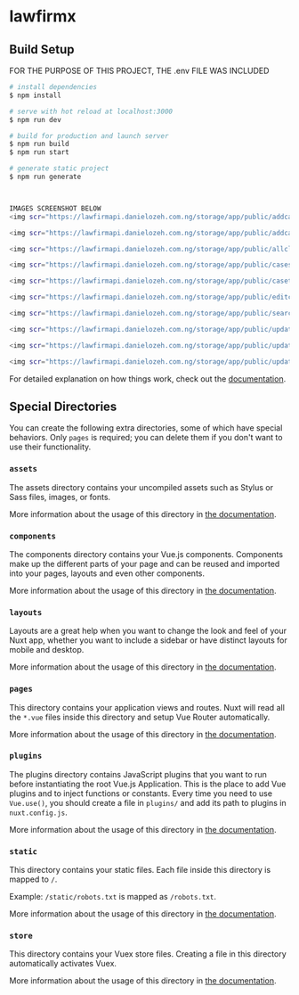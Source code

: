 # lawfirmx

## Build Setup

FOR THE PURPOSE OF THIS PROJECT, THE .env FILE WAS INCLUDED

```bash
# install dependencies
$ npm install

# serve with hot reload at localhost:3000
$ npm run dev

# build for production and launch server
$ npm run build
$ npm run start

# generate static project
$ npm run generate



IMAGES SCREENSHOT BELOW
<img scr="https://lawfirmapi.danielozeh.com.ng/storage/app/public/addcasedetails.png">

<img scr="https://lawfirmapi.danielozeh.com.ng/storage/app/public/addcasetype.png">

<img scr="https://lawfirmapi.danielozeh.com.ng/storage/app/public/allclients.png">

<img scr="https://lawfirmapi.danielozeh.com.ng/storage/app/public/cases.png">

<img scr="https://lawfirmapi.danielozeh.com.ng/storage/app/public/casetype.png">

<img scr="https://lawfirmapi.danielozeh.com.ng/storage/app/public/editcasedetails.png">

<img scr="https://lawfirmapi.danielozeh.com.ng/storage/app/public/searchbylastname.png">

<img scr="https://lawfirmapi.danielozeh.com.ng/storage/app/public/updatecasestage.png">

<img scr="https://lawfirmapi.danielozeh.com.ng/storage/app/public/updatecasetype.png">

<img scr="https://lawfirmapi.danielozeh.com.ng/storage/app/public/updateprofilephoto.png">
```

For detailed explanation on how things work, check out the [documentation](https://nuxtjs.org).

## Special Directories

You can create the following extra directories, some of which have special behaviors. Only `pages` is required; you can delete them if you don't want to use their functionality.

### `assets`

The assets directory contains your uncompiled assets such as Stylus or Sass files, images, or fonts.

More information about the usage of this directory in [the documentation](https://nuxtjs.org/docs/2.x/directory-structure/assets).

### `components`

The components directory contains your Vue.js components. Components make up the different parts of your page and can be reused and imported into your pages, layouts and even other components.

More information about the usage of this directory in [the documentation](https://nuxtjs.org/docs/2.x/directory-structure/components).

### `layouts`

Layouts are a great help when you want to change the look and feel of your Nuxt app, whether you want to include a sidebar or have distinct layouts for mobile and desktop.

More information about the usage of this directory in [the documentation](https://nuxtjs.org/docs/2.x/directory-structure/layouts).


### `pages`

This directory contains your application views and routes. Nuxt will read all the `*.vue` files inside this directory and setup Vue Router automatically.

More information about the usage of this directory in [the documentation](https://nuxtjs.org/docs/2.x/get-started/routing).

### `plugins`

The plugins directory contains JavaScript plugins that you want to run before instantiating the root Vue.js Application. This is the place to add Vue plugins and to inject functions or constants. Every time you need to use `Vue.use()`, you should create a file in `plugins/` and add its path to plugins in `nuxt.config.js`.

More information about the usage of this directory in [the documentation](https://nuxtjs.org/docs/2.x/directory-structure/plugins).

### `static`

This directory contains your static files. Each file inside this directory is mapped to `/`.

Example: `/static/robots.txt` is mapped as `/robots.txt`.

More information about the usage of this directory in [the documentation](https://nuxtjs.org/docs/2.x/directory-structure/static).

### `store`

This directory contains your Vuex store files. Creating a file in this directory automatically activates Vuex.

More information about the usage of this directory in [the documentation](https://nuxtjs.org/docs/2.x/directory-structure/store).
